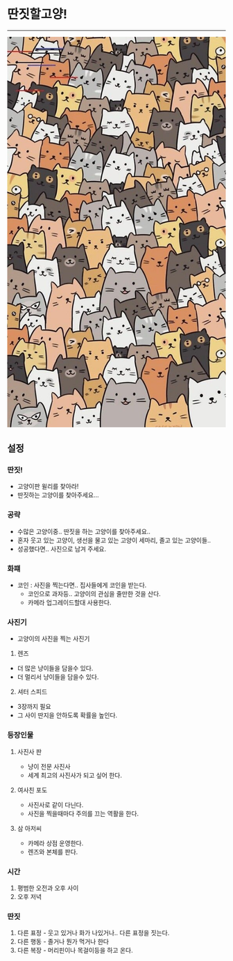 # 딴짓할고양!
---
<img src="kim/4f2b2334f47062be8515a592db1557ca.jpg">

## 설정
### 딴짓!
- 고양이판 윌리를 찾아라!
- 딴짓하는 고양이를 찾아주세요...

### 공략
- 수많은 고양이중.. 딴짓을 하는 고양이를 찾아주세요..
- 혼자 웃고 있는 고양이, 생선을 물고 있는 고양이 세마리, 졸고 있는 고양이들..
- 성공했다면.. 사진으로 남겨 주세요. 

### 화퍠
- 코인 : 사진을 찍는다면.. 집사들에게 코인을 받는다.
  - 코인으로 과자등.. 고양이의 관심을 줄만한 것을 산다.
  - 카메라 업그레이드할대 사용한다.

### 사진기 
- 고양이의 사진을 찍는 사진기 

1) 렌즈
  - 더 많은 냥이들을 담을수 있다.
  - 더 멀리서 냥이들을 담을수 있다.   
2) 셔터 스피드
  - 3장까지 필요
  - 그 사이 딴지을 안하도록 확률을 높인다. 

###  등장인물
1) 사진사 판
    - 냥이 전문 사진사
    - 세계 최고의 사진사가 되고 싶어 한다. 

2) 여사친 포도
    - 사진사로 같이 다닌다. 
    - 사진을 찍을때마다 주의를 끄는 역활을 한다.  
 
3) 삼 아저씨
    - 카메라 상점 운영한다. 
    - 렌즈와 본체를 판다. 

### 시간
1) 평범한 오전과 오후 사이 
2) 오후 저녁
 
### 딴짓 
1) 다른 표정 - 웃고 있거나 화가 나있거나.. 다른 표정을 짓는다.
2) 다른 행동 - 졸거나 뭔가 먹거나 한다
3) 다른 복장 - 머리핀이나 목걸이등을 하고 온다. 
